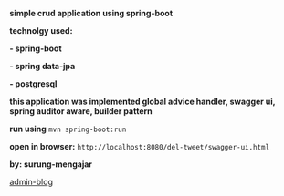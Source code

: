 **simple crud application using spring-boot**

**technolgy used:**

**- spring-boot**

**- spring data-jpa**

**- postgresql**

**this application was implemented global advice handler,
swagger ui, spring auditor aware, builder pattern**

**run using** `mvn spring-boot:run`

**open in browser:** `http://localhost:8080/del-tweet/swagger-ui.html`

**by: surung-mengajar**

[admin-blog](https://catatansisurung.wordpress.com)